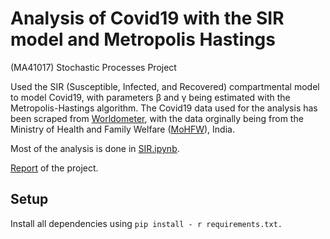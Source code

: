 # Analysis of Covid19 with the SIR model and Metropolis Hastings
(MA41017) Stochastic Processes Project

Used the SIR (Susceptible, Infected, and Recovered) compartmental model to model Covid19, with parameters &#946; and &#947; being estimated with the Metropolis-Hastings algorithm. The Covid19 data used for the analysis has been scraped from [Worldometer](https://www.worldometers.info/coronavirus/country/india/), 
with the data orginally being from the Ministry of Health and Family Welfare ([MoHFW](https://www.mohfw.gov.in/)), India.

Most of the analysis is done in [SIR.ipynb](./SIR.ipynb).

[Report](./Report/Report.pdf) of the project.
## Setup
Install all dependencies using `pip install - r requirements.txt.`

